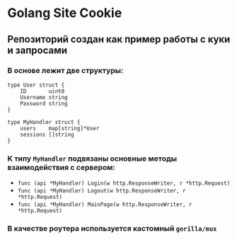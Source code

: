 # Golang Site Cookie
 
## Репозиторий создан как пример работы с куки и запросами

### В основе лежит две структуры:
```
type User struct {
	ID       uint8
	Username string
	Password string
}

type MyHandler struct {
	users    map[string]*User
	sessions []string
}
```
### К типу `MyHandler` подвязаны основные методы взаимодействия с сервером:
- ```func (api *MyHandler) Login(w http.ResponseWriter, r *http.Request)```
- `func (api *MyHandler) Logout(w http.ResponseWriter, r *http.Request)`
- `func (api *MyHandler) MainPage(w http.ResponseWriter, r *http.Request)`

### В качестве роутера используется кастомный `gorilla/mux`
